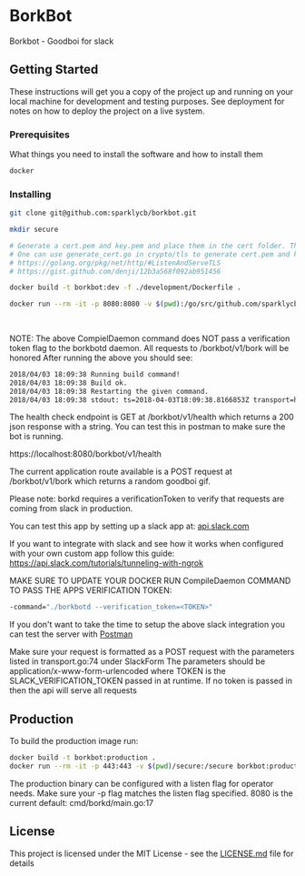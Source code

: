 # BorkBot

Borkbot - Goodboi for slack

## Getting Started

These instructions will get you a copy of the project up and running on your local machine for development and testing purposes. See deployment for notes on how to deploy the project on a live system.

### Prerequisites

What things you need to install the software and how to install them

``` bash
docker
```

### Installing

```bash
git clone git@github.com:sparklycb/borkbot.git

mkdir secure

# Generate a cert.pem and key.pem and place them in the cert folder. These are used for local ssl.
# One can use generate_cert.go in crypto/tls to generate cert.pem and key.pem.
# https://golang.org/pkg/net/http/#ListenAndServeTLS
# https://gist.github.com/denji/12b3a568f092ab951456

docker build -t borkbot:dev -f ./development/Dockerfile .

docker run --rm -it -p 8080:8080 -v $(pwd):/go/src/github.com/sparklycb/borkbot borkbot:dev CompileDaemon -build="go build -o borkbotd borkbot/cmd/borkd/main.go" \
                                                                                        -command="./borkbotd" \
                                                                                        -exclude-dir="vendor"
```

NOTE: The above CompielDaemon command does NOT pass a verification token flag to the borkbotd daemon. All requests to /borkbot/v1/bork will be honored
After running the above you should see:

```bash
2018/04/03 18:09:38 Running build command!
2018/04/03 18:09:38 Build ok.
2018/04/03 18:09:38 Restarting the given command.
2018/04/03 18:09:38 stdout: ts=2018-04-03T18:09:38.8166853Z transport=https address=:8080 msg=listening
```

The health check endpoint is GET at /borkbot/v1/health which returns a 200 json response with a string.
You can test this in postman to make sure the bot is running.

https://localhost:8080/borkbot/v1/health

The current application route available is a POST request at /borkbot/v1/bork which returns a random goodboi gif.

Please note: borkd requires a verificationToken to verify that requests are coming from slack in production.

You can test this app by setting up a slack app at: [api.slack.com](https://api.slack.com/apps/A8ZB6FMQD)

If you want to integrate with slack and see how it works when configured with your own custom app follow this guide:
https://api.slack.com/tutorials/tunneling-with-ngrok

MAKE SURE TO UPDATE YOUR DOCKER RUN CompileDaemon COMMAND TO PASS THE APPS VERIFICATION TOKEN:
```bash
-command="./borkbotd --verification_token=<TOKEN>"
```

If you don't want to take the time to setup the above slack integration you can test the server with [Postman](https://www.getpostman.com/)

Make sure your request is formatted as a POST request with the parameters listed in transport.go:74 under SlackForm
The parameters should be application/x-www-form-urlencoded where TOKEN is the SLACK_VERIFICATION_TOKEN passed in at runtime. If no token is passed in then the api will serve all requests

## Production

To build the production image run:

```bash
docker build -t borkbot:production .
docker run --rm -it -p 443:443 -v $(pwd)/secure:/secure borkbot:production /borkbotd --listen=:443
```

The production binary can be configured with a listen flag for operator needs. Make sure your -p flag matches the listen flag specified. 8080 is the current default: cmd/borkd/main.go:17

## License

This project is licensed under the MIT License - see the [LICENSE.md](LICENSE.md) file for details
